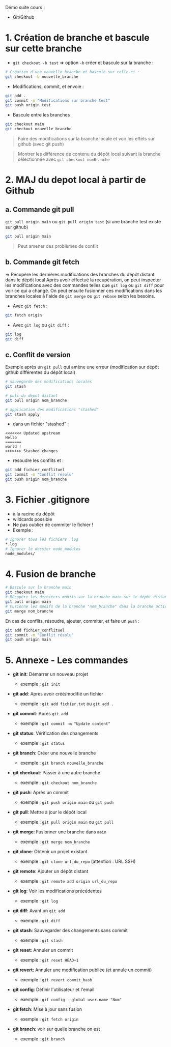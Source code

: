 
Démo suite cours :
* Git/Github

# 1. Création de branche et bascule sur cette branche

* `git checkout -b test` => option `-b` créer et bascule sur la branche :
```bash
# Création d'une nouvelle branche et bascule sur celle-ci :
git checkout -b nouvelle_branche
```
- Modifications, commit, et envoie :
```bash
git add .
git commit -m "Modifications sur branche test"
git push origin test 
```
- Bascule entre les branches
```bash
git checkout main
git checkout nouvelle_branche
```

> Faire des modifications sur la branche locale et voir les effets sur github (avec git push)

> Montrer les différence de contenu du dépôt local suivant la branche sélectionnée avec `git checkout nomBranche`

# 2. MAJ du depot local à partir de Github

## a. Commande git pull

`git pull origin main` ou `git pull origin test` (si une branche test existe sur github)
```bash
git pull origin main
```

> Peut amener des problèmes de conflit

## b. Commande git fetch

=> Récupère les dernières modifications des branches du dépôt distant dans le dépôt local
Après avoir effectué la récupération, on peut inspecter les modifications avec des commandes telles que `git log` ou `git diff` pour voir ce qui a changé.
On peut ensuite fusionner ces modifications dans les branches locales à l'aide de `git merge` ou `git rebase`  selon les besoins.
 - Avec `git fetch` :
```bash
git fetch origin
```
- Avec `git log` ou `git diff` :
```bash
git log
git diff
```

## c. Conflit de version

Exemple après un `git pull` qui amène une erreur (modification sur dépôt github différentes du dépôt local)

```bash
# sauvegarde des modifications locales
git stash

# pull du depot distant
git pull origin nom_branche

# application des modifications "stashed"
git stash apply
```

* dans un fichier "stashed" :

```
<<<<<<< Updated upstream
Hello
=======
world !
>>>>>>> Stashed changes

```

* résoudre les conflits et :

```bash
git add fichier_conflituel
git commit -m "Conflit résolu"
git push origin nom_branche
```


# 3. Fichier .gitignore

* à la racine du dépôt
* wildcards possible
* Ne pas oublier de commiter le fichier !
* Exemple :
```bash
# Ignorer tous les fichiers .log
*.log
# Ignorer le dossier node_modules
node_modules/
```

# 4. Fusion de branche

```bash
# Bascule sur la branche main
git checkout main
# Récupére les dernièers modifs sur la branche main sur le dépôt distant "Origin"
git pull origin main
# Fusionne les modifs de la branche "nom_branche" dans la branche active (main)
git merge nom_branche
```

En cas de conflits, résoudre, ajouter, commiter, et faire un `push` :
```bash
git add fichier_conflituel
git commit -m "Conflit résolu"
git push origin main
```

# 5. Annexe - Les commandes

- **git init**: Démarrer un nouveau projet
  - exemple : `git init`

- **git add**: Après avoir créé/modifié un fichier
  - exemple : `git add fichier.txt` ou `git add .`

- **git commit**: Après `git add`
  - exemple : `git commit -m "Update content"`

- **git status**: Vérification des changements
  - exemple : `git status`

- **git branch**: Créer une nouvelle branche
  - exemple : `git branch nouvelle_branche`

- **git checkout**: Passer à une autre branche
  - exemple : `git checkout nom_branche`

- **git push**: Après un commit
  - exemple : `git push origin main` ou `git push`

- **git pull**: Mettre à jour le dépôt local
  - exemple : `git pull origin main` ou `git pull`

- **git merge**: Fusionner une branche dans `main`
  - exemple : `git merge nom_branche`

- **git clone**: Obtenir un projet existant
  - exemple : `git clone url_du_repo` (attention : URL SSH)

- **git remote**: Ajouter un dépôt distant
  - exemple : `git remote add origin url_du_repo`

- **git log**: Voir les modifications précédentes
  - exemple : `git log`

- **git diff**: Avant un `git add`
  - exemple : `git diff`

- **git stash**: Sauvegarder des changements sans commit
  - exemple : `git stash`

- **git reset**: Annuler un commit
  - exemple : `git reset HEAD~1`

- **git revert**: Annuler une modification publiée (et annule un commit)
  - exemple : `git revert commit_hash`

- **git config**: Définir l'utilisateur et l'email
  - exemple : `git config --global user.name "Nom"`

- **git fetch**: Mise à jour sans fusion
  - exemple : `git fetch origin`

- **git branch**: voir sur quelle branche on est
  - exemple : `git branch`